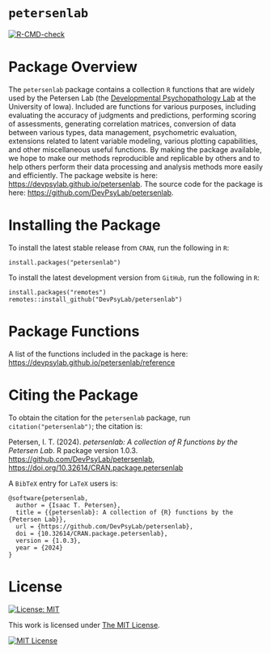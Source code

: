 # `petersenlab`

<!-- badges: start -->
  [![R-CMD-check](https://github.com/DevPsyLab/petersenlab/actions/workflows/R-CMD-check.yaml/badge.svg)](https://github.com/DevPsyLab/petersenlab/actions/workflows/R-CMD-check.yaml)
  <!-- badges: end -->

# Package Overview

The `petersenlab` package contains a collection `R` functions that are widely used by the Petersen Lab (the [Developmental Psychopathology Lab](https://developmental-psychopathology.lab.uiowa.edu) at the University of Iowa).
Included are functions for various purposes, including evaluating the accuracy of judgments and predictions, performing scoring of assessments, generating correlation matrices, conversion of data between various types, data management, psychometric evaluation, extensions related to latent variable modeling, various plotting capabilities, and other miscellaneous useful functions.
By making the package available, we hope to make our methods reproducible and replicable by others and to help others perform their data processing and analysis methods more easily and efficiently.
The package website is here: https://devpsylab.github.io/petersenlab.
The source code for the package is here: https://github.com/DevPsyLab/petersenlab.

# Installing the Package

To install the latest stable release from `CRAN`, run the following in `R`:

```
install.packages("petersenlab")
```

To install the latest development version from `GitHub`, run the following in `R`:

```
install.packages("remotes")
remotes::install_github("DevPsyLab/petersenlab")
```

# Package Functions

A list of the functions included in the package is here: https://devpsylab.github.io/petersenlab/reference

# Citing the Package

To obtain the citation for the `petersenlab` package, run `citation("petersenlab")`; the citation is:

Petersen, I. T. (2024). *petersenlab: A collection of R functions by the Petersen Lab*. R package version 1.0.3. https://github.com/DevPsyLab/petersenlab, https://doi.org/10.32614/CRAN.package.petersenlab

A `BibTeX` entry for `LaTeX` users is:
```
@software{petersenlab,
  author = {Isaac T. Petersen},
  title = {{petersenlab}: A collection of {R} functions by the {Petersen Lab}},
  url = {https://github.com/DevPsyLab/petersenlab},
  doi = {10.32614/CRAN.package.petersenlab},
  version = {1.0.3},
  year = {2024}
}
```

# License

[![License: MIT][mit-shield]][mit]

This work is licensed under [The MIT License][mit].

[![MIT License][mit-image]][mit]

[mit]: https://opensource.org/licenses/MIT
[mit-image]: https://upload.wikimedia.org/wikipedia/commons/0/0b/License_icon-mit-2.svg
[mit-shield]: https://img.shields.io/badge/License-MIT-blue.svg
